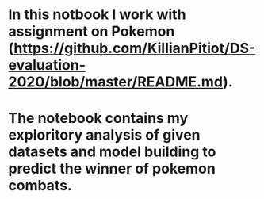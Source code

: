 # In this notbook I work with assignment on Pokemon (https://github.com/KillianPitiot/DS-evaluation-2020/blob/master/README.md).
# The notebook contains my exploritory analysis of given datasets and model building to predict the winner of pokemon combats. 
